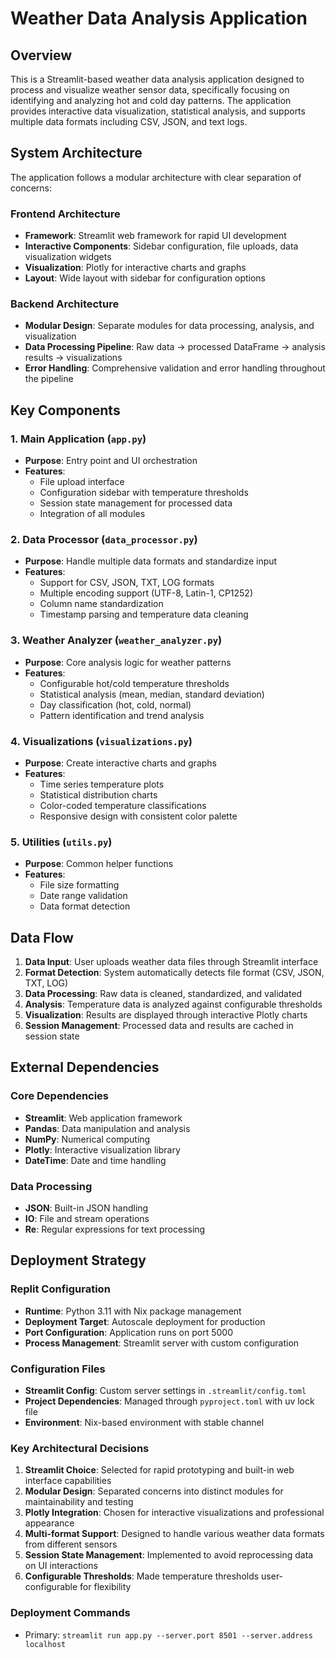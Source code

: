 # Weather Data Analysis Application

## Overview

This is a Streamlit-based weather data analysis application designed to process and visualize weather sensor data, specifically focusing on identifying and analyzing hot and cold day patterns. The application provides interactive data visualization, statistical analysis, and supports multiple data formats including CSV, JSON, and text logs.

## System Architecture

The application follows a modular architecture with clear separation of concerns:

### Frontend Architecture
- **Framework**: Streamlit web framework for rapid UI development
- **Interactive Components**: Sidebar configuration, file uploads, data visualization widgets
- **Visualization**: Plotly for interactive charts and graphs
- **Layout**: Wide layout with sidebar for configuration options

### Backend Architecture
- **Modular Design**: Separate modules for data processing, analysis, and visualization
- **Data Processing Pipeline**: Raw data → processed DataFrame → analysis results → visualizations
- **Error Handling**: Comprehensive validation and error handling throughout the pipeline

## Key Components

### 1. Main Application (`app.py`)
- **Purpose**: Entry point and UI orchestration
- **Features**: 
  - File upload interface
  - Configuration sidebar with temperature thresholds
  - Session state management for processed data
  - Integration of all modules

### 2. Data Processor (`data_processor.py`)
- **Purpose**: Handle multiple data formats and standardize input
- **Features**:
  - Support for CSV, JSON, TXT, LOG formats
  - Multiple encoding support (UTF-8, Latin-1, CP1252)
  - Column name standardization
  - Timestamp parsing and temperature data cleaning

### 3. Weather Analyzer (`weather_analyzer.py`)
- **Purpose**: Core analysis logic for weather patterns
- **Features**:
  - Configurable hot/cold temperature thresholds
  - Statistical analysis (mean, median, standard deviation)
  - Day classification (hot, cold, normal)
  - Pattern identification and trend analysis

### 4. Visualizations (`visualizations.py`)
- **Purpose**: Create interactive charts and graphs
- **Features**:
  - Time series temperature plots
  - Statistical distribution charts
  - Color-coded temperature classifications
  - Responsive design with consistent color palette

### 5. Utilities (`utils.py`)
- **Purpose**: Common helper functions
- **Features**:
  - File size formatting
  - Date range validation
  - Data format detection

## Data Flow

1. **Data Input**: User uploads weather data files through Streamlit interface
2. **Format Detection**: System automatically detects file format (CSV, JSON, TXT, LOG)
3. **Data Processing**: Raw data is cleaned, standardized, and validated
4. **Analysis**: Temperature data is analyzed against configurable thresholds
5. **Visualization**: Results are displayed through interactive Plotly charts
6. **Session Management**: Processed data and results are cached in session state

## External Dependencies

### Core Dependencies
- **Streamlit**: Web application framework
- **Pandas**: Data manipulation and analysis
- **NumPy**: Numerical computing
- **Plotly**: Interactive visualization library
- **DateTime**: Date and time handling

### Data Processing
- **JSON**: Built-in JSON handling
- **IO**: File and stream operations
- **Re**: Regular expressions for text processing

## Deployment Strategy

### Replit Configuration
- **Runtime**: Python 3.11 with Nix package management
- **Deployment Target**: Autoscale deployment for production
- **Port Configuration**: Application runs on port 5000
- **Process Management**: Streamlit server with custom configuration

### Configuration Files
- **Streamlit Config**: Custom server settings in `.streamlit/config.toml`
- **Project Dependencies**: Managed through `pyproject.toml` with uv lock file
- **Environment**: Nix-based environment with stable channel

### Key Architectural Decisions

1. **Streamlit Choice**: Selected for rapid prototyping and built-in web interface capabilities
2. **Modular Design**: Separated concerns into distinct modules for maintainability and testing
3. **Plotly Integration**: Chosen for interactive visualizations and professional appearance
4. **Multi-format Support**: Designed to handle various weather data formats from different sensors
5. **Session State Management**: Implemented to avoid reprocessing data on UI interactions
6. **Configurable Thresholds**: Made temperature thresholds user-configurable for flexibility


### Deployment Commands
- Primary: `streamlit run app.py --server.port 8501 --server.address localhost`